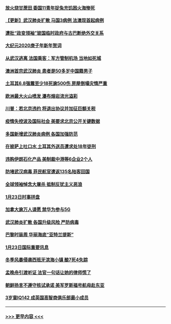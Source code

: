 #### [放火烧甘蔗田 委国11青年捉兔充饥困火海惨死](../pages/prog202/a102760596.md?t=01252155) 
#### [【更新】武汉肺炎扩散 马国3病例 法澳现首起病例](../pages/prog202/a102758911.md?t=01252155) 
#### [遭批“政变领袖”玻国临时政府与古巴断绝外交关系](../pages/prog202/a102760530.md?t=01252155) 
#### [大纪元2020庚子年新年贺词](../pages/prog202/a102760529.md?t=01252155) 
#### [从武汉逃离 法国乘客：军方管制机场 当地如死城](../pages/prog202/a102760510.md?t=01252155) 
#### [澳洲首宗武汉肺炎 患者是50多岁中国籍男子](../pages/prog202/a102760488.md?t=01252155) 
#### [土耳其6.8强震至少18死逾500伤 房屋倒塌灾情严重](../pages/prog202/a102760469.md?t=01252155) 
#### [欧洲最大火山喷发 瀑布熔岩流光溢彩](../pages/prog202/a102760310.md?t=01252155) 
#### [川普：若北京违约 将退出协议并加征巨额关税](../pages/prog202/a102760250.md?t=01252155) 
#### [疫情失控波及国际社会 美要求北京公开关键数据](../pages/prog202/a102760245.md?t=01252155) 
#### [多国新增武汉肺炎病例 各国加强防范](../pages/prog202/a102760214.md?t=01252155) 
#### [在披萨上吐口水 土耳其外送员遭求处18年徒刑](../pages/prog202/a102759979.md?t=01252155) 
#### [违购伊朗石化产品 美制裁中港等6企业2个人](../pages/prog202/a102759952.md?t=01252155) 
#### [防堵武汉病毒 菲民航官遣返135名陆客回国](../pages/prog202/a102759946.md?t=01252155) 
#### [全球领袖悼念大屠杀 抵制反犹主义恶浪](../pages/prog202/a102759678.md?t=01252155) 
#### [1月23日时事拼盘](../pages/prog202/a102759599.md?t=01252155) 
#### [加拿大逾万人请愿 禁华为参与5G](../pages/prog202/a102759553.md?t=01252155) 
#### [武汉肺炎扩散 各国升级风险 严防病毒](../pages/prog202/a102759400.md?t=01252155) 
#### [巴黎时装周 华丽海底“亚特兰提斯”](../pages/prog202/a102759217.md?t=01252155) 
#### [1月23日国际重要讯息](../pages/prog202/a102759199.md?t=01252155) 
#### [冬季风暴侵袭西班牙滨海小镇 酿7死4失踪](../pages/prog202/a102759119.md?t=01252155) 
#### [孟晚舟引渡听证 法官一句话让她的律师慌了](../pages/prog202/a102759060.md?t=01252155) 
#### [朝鲜扬言不遵守核试承诺 美军罗斯福号航母赴东亚](../pages/prog202/a102759001.md?t=01252155) 
#### [3岁童IQ142 成英国高智商俱乐部最小成员](../pages/prog202/a102758990.md?t=01252155) 

----
#### [ >>> 更早内容 <<< ](../indexes/prog202-earlier.md)
